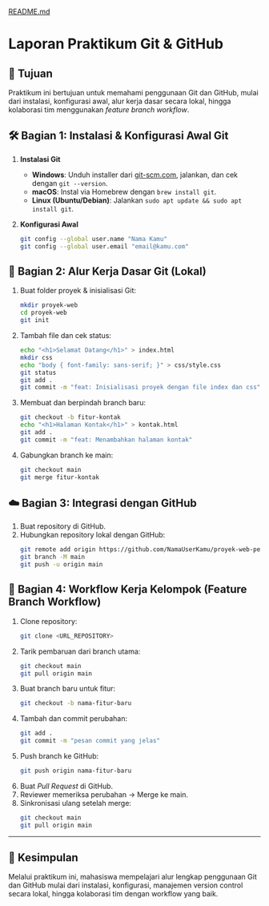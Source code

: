 [README.md](https://github.com/user-attachments/files/22553750/README.md)
# Laporan Praktikum Git & GitHub  

## 📌 Tujuan  
Praktikum ini bertujuan untuk memahami penggunaan Git dan GitHub, mulai dari instalasi, konfigurasi awal, alur kerja dasar secara lokal, hingga kolaborasi tim menggunakan *feature branch workflow*.  

## 🛠️ Bagian 1: Instalasi & Konfigurasi Awal Git  
1. **Instalasi Git**  
   - **Windows**: Unduh installer dari [git-scm.com](https://git-scm.com/download/win), jalankan, dan cek dengan `git --version`.  
   - **macOS**: Instal via Homebrew dengan `brew install git`.  
   - **Linux (Ubuntu/Debian)**: Jalankan `sudo apt update && sudo apt install git`.  

2. **Konfigurasi Awal**  
   ```bash
   git config --global user.name "Nama Kamu"
   git config --global user.email "email@kamu.com"
   ```

## 📂 Bagian 2: Alur Kerja Dasar Git (Lokal)  
1. Buat folder proyek & inisialisasi Git:  
   ```bash
   mkdir proyek-web
   cd proyek-web
   git init
   ```  
2. Tambah file dan cek status:  
   ```bash
   echo "<h1>Selamat Datang</h1>" > index.html
   mkdir css
   echo "body { font-family: sans-serif; }" > css/style.css
   git status
   git add .
   git commit -m "feat: Inisialisasi proyek dengan file index dan css"
   ```  
3. Membuat dan berpindah branch baru:  
   ```bash
   git checkout -b fitur-kontak
   echo "<h1>Halaman Kontak</h1>" > kontak.html
   git add .
   git commit -m "feat: Menambahkan halaman kontak"
   ```  
4. Gabungkan branch ke main:  
   ```bash
   git checkout main
   git merge fitur-kontak
   ```

## ☁️ Bagian 3: Integrasi dengan GitHub  
1. Buat repository di GitHub.  
2. Hubungkan repository lokal dengan GitHub:  
   ```bash
   git remote add origin https://github.com/NamaUserKamu/proyek-web-pertama.git
   git branch -M main
   git push -u origin main
   ```

## 👥 Bagian 4: Workflow Kerja Kelompok (Feature Branch Workflow)  
1. Clone repository:  
   ```bash
   git clone <URL_REPOSITORY>
   ```  
2. Tarik pembaruan dari branch utama:  
   ```bash
   git checkout main
   git pull origin main
   ```  
3. Buat branch baru untuk fitur:  
   ```bash
   git checkout -b nama-fitur-baru
   ```  
4. Tambah dan commit perubahan:  
   ```bash
   git add .
   git commit -m "pesan commit yang jelas"
   ```  
5. Push branch ke GitHub:  
   ```bash
   git push origin nama-fitur-baru
   ```  
6. Buat *Pull Request* di GitHub.  
7. Reviewer memeriksa perubahan → Merge ke main.  
8. Sinkronisasi ulang setelah merge:  
   ```bash
   git checkout main
   git pull origin main
   ```

---

## 📖 Kesimpulan  
Melalui praktikum ini, mahasiswa mempelajari alur lengkap penggunaan Git dan GitHub mulai dari instalasi, konfigurasi, manajemen version control secara lokal, hingga kolaborasi tim dengan workflow yang baik.  
